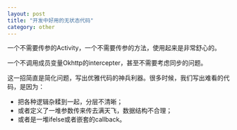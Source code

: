 ```yaml
---
layout: post
title: "开发中好用的无状态代码"
category: other
---
```


一个不需要传参的Activity，一个不需要传参的方法，使用起来是非常舒心的。

一个不调用成员变量Okhttp的intercepter，甚至不需要考虑同步的问题。

这一招简直是简化问题，写出优雅代码的神兵利器。很多时候，我们写出难看的代码，是因为：

- 把各种逻辑杂糅到一起，分层不清晰；
- 或者定义了一堆参数传来传去满天飞，数据结构不合理；
- 或者是一堆ifelse或者嵌套的callback。


